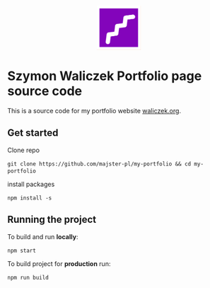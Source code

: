 <p  align="center"><a  href="https://walkthedog.info"  target="_blank"><img  src="https://github.com/majster-pl/my-portfolio/blob/main/public/images/logo.png?raw=true"  width="100"></a></p>

  

# Szymon Waliczek Portfolio page source code

  
This is a source code for my portfolio website [waliczek.org](https://waliczek.org). 


## Get started

Clone repo

    git clone https://github.com/majster-pl/my-portfolio && cd my-portfolio

install packages

    npm install -s

## Running the project
To build and run **locally**:

    npm start
  
To build project for **production** run:
  
    npm run build

